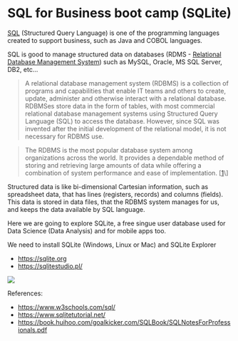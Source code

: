 # SQL for Business boot camp (SQLite)

[SQL](https://en.wikipedia.org/wiki/SQL) (Structured Query Language) is one of the programming languages created to support business, such as Java and COBOL languages.

SQL is good to manage structured data on databases (RDMS - [Relational Database Management System](https://en.wikipedia.org/wiki/Relational_database)) such as MySQL, Oracle, MS SQL Server, DB2, etc...

> A relational database management system (RDBMS) is a collection of programs and capabilities that enable IT teams and others to create, update, administer and otherwise interact with a relational database. RDBMSes store data in the form of tables, with most commercial relational database management systems using Structured Query Language (SQL) to access the database. However, since SQL was invented after the initial development of the relational model, it is not necessary for RDBMS use.

> The RDBMS is the most popular database system among organizations across the world. It provides a dependable method of storing and retrieving large amounts of data while offering a combination of system performance and ease of implementation.  \[[1](https://www.techtarget.com/searchdatamanagement/definition/RDBMS-relational-database-management-system#:~:text=An%20RDBMS%20is%20a%20type,storage%20used%20in%20a%20DBMS.)\]

Structured data is like bi-dimensional Cartesian information, such as spreadsheet data, that has lines (registers, records) and columns (fields). This data is stored in data files, that the RDBMS system manages for us, and keeps the data available by SQL language.

Here we are going to explore SQLite, a free singue user database used for Data Science (Data Analysis) and for mobile apps too.

We need to install SQLite (Windows, Linux or Mac) and SQLite Explorer

- https://sqlite.org
- https://sqlitestudio.pl/

<img src="https://www.sqlitetutorial.net/wp-content/uploads/2015/11/sqlite-sample-database-color.jpg">

References:
- https://www.w3schools.com/sql/
- https://www.sqlitetutorial.net/
- https://book.huihoo.com/goalkicker.com/SQLBook/SQLNotesForProfessionals.pdf
